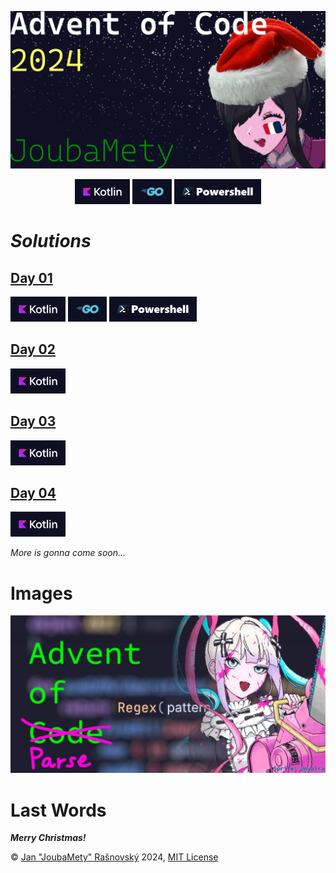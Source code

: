 [![Advent Of Code 2024, Joubamety (Ame-Cha with Xmas cap & French flag painted on her left cheek)](/media/banner-readme.webp)](https://adventofcode.com/)

<p align="center">
    <a href="/src/kotlin/kotlin.md"><img src="media/badge-kotlin.webp" style="height: 40px;"></a>
    <a href="/src/go/go.md"><img src="media/badge-go.webp" style="height: 40px;"></a>
    <a href="/src/powershell/powershell.md"><img src="media/badge-powershell.webp" style="height: 40px;"></a>
</p>

# *Solutions*

## [**Day 01**](https://adventofcode.com/2024/day/1)

<p>
    <a href="/src/kotlin/src/01.kt"><img src="media/badge-kotlin.webp" style="height: 40px;"></a>
    <a href="/src/go/01/01.go"><img src="media/badge-go.webp" style="height: 40px;"></a>
    <a href="/src/powershell/01.ps1"><img src="media/badge-powershell.webp" style="height: 40px;"></a>
</p>

## [**Day 02**](https://adventofcode.com/2024/day/2)

<p>
    <a href="/src/kotlin/src/02.kt"><img src="media/badge-kotlin.webp" style="height: 40px;"></a>
</p>

## [**Day 03**](https://adventofcode.com/2024/day/3)

<p>
    <a href="/src/kotlin/src/03.kt"><img src="media/badge-kotlin.webp" style="height: 40px;"></a>
</p>

## [**Day 04**](https://adventofcode.com/2024/day/4)

<p>
    <a href="/src/kotlin/src/04.kt"><img src="media/badge-kotlin.webp" style="height: 40px;"></a>
</p>

*More is gonna come soon...*

# Images

![truly Advent of Parse](/media/advent-of-parse.webp)

# Last Words

***Merry Christmas!***

©️ [Jan "JoubaMety" Rašnovský](https://joubamety.com) 2024, [MIT License](/LICENSE)